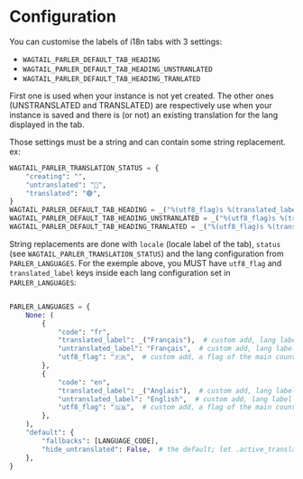 # Configuration

You can customise the labels of i18n tabs with 3 settings:

* `WAGTAIL_PARLER_DEFAULT_TAB_HEADING`
* `WAGTAIL_PARLER_DEFAULT_TAB_HEADING_UNSTRANLATED`
* `WAGTAIL_PARLER_DEFAULT_TAB_HEADING_TRANLATED`

First one is used when your instance is not yet created. The other ones 
(UNSTRANSLATED and TRANSLATED) are respectively use when your instance is saved and there is 
(or not) an existing translation for the lang displayed in the tab.

Those settings must be a string and can contain some string replacement. ex:

```python
WAGTAIL_PARLER_TRANSLATION_STATUS = {
    "creating": "",
    "untranslated": "🔴",
    "translated": "🟢",
}
WAGTAIL_PARLER_DEFAULT_TAB_HEADING = _("%(utf8_flag)s %(translated_label)s not saved")
WAGTAIL_PARLER_DEFAULT_TAB_HEADING_UNSTRANLATED = _("%(utf8_flag)s %(translated_label)s %(status)s exists")
WAGTAIL_PARLER_DEFAULT_TAB_HEADING_TRANLATED = _("%(utf8_flag)s %(translated_label)s %(status)s not exists")
```

String replacements are done with `locale` (locale label of the tab), `status` (see `WAGTAIL_PARLER_TRANSLATION_STATUS`) and the lang configuration from `PARLER_LANGUAGES`. 
For the exemple above, you MUST have `utf8_flag` and `translated_label` keys inside each lang
configuration set in `PARLER_LANGUAGES`:

```python

PARLER_LANGUAGES = {
    None: (
        {
            "code": "fr",
            "translated_label": _("Français"),  # custom add, lang label in current user language
            "untranslated_label": "Français",  # custom add, lang label in this language
            "utf8_flag": "🇫🇷",  # custom add, a flag of the main country using this lang
        },
        {
            "code": "en",
            "translated_label": _("Anglais"),  # custom add, lang label in current user language
            "untranslated_label": "English",  # custom add, lang label in this language
            "utf8_flag": "🇬🇧",  # custom add, a flag of the main country using this lang
        },
    ),
    "default": {
        "fallbacks": [LANGUAGE_CODE],
        "hide_untranslated": False,  # the default; let .active_translations() return fallbacks too.
    },
}
```
